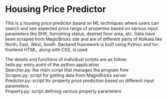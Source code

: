 # Housing Price Predictor
This is a housing price predictor based on ML techniques where users can search and see expected price range of properties based on various input parameters like BHK, furnishing status, desired floor area, etc. Data have been scraped from MagicBricks site and are of different parts of Kolkata like North, East, West, South. Backend framework is built using Python and for frontend HTML, along with CSS, is used. 

The details and functions of individual scripts are as follow:
<br>hello.py: entry point of the python application
<br>Searcher.py: the main script that manages the program flow
<br>Scraper.py: script for getting data from MagicBricks server
<br>Predictor.py: script for property price prediction based on different input parameters
<br>Property.py: script defining various property parameters 
